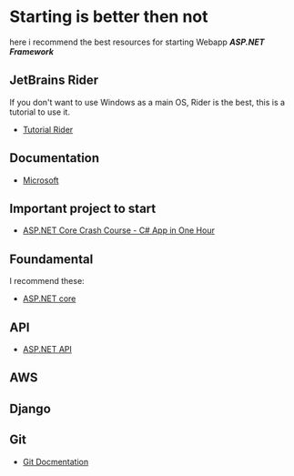 # Starting is better then not

here i recommend the best resources for starting Webapp **_ASP.NET Framework_**

## JetBrains Rider

If you don't want to use Windows as a main OS, Rider is the best, this is a tutorial to use it.
- [Tutorial Rider](https://youtu.be/r-DbaM2IE8g?si=eQHYyKApb6FNLJQW)

## Documentation

- [Microsoft](https://learn.microsoft.com/en-us/aspnet/core/?view=aspnetcore-9.0)

## Important project to start
- [ASP.NET Core Crash Course - C# App in One Hour](https://www.youtube.com/watch?v=BfEjDD8mWYg)

## Foundamental

I recommend these:

- [ASP.NET core](https://youtu.be/uhI62SkJUXU?si=rgSOHh63QSxyuNNy)

## API

- [ASP.NET API](https://youtu.be/tIXbua3zqU8?si=JE5gmTwBl1P_PMOF)

## AWS

## Django

## Git

- [Git Docmentation](https://docs.github.com/en/get-started/writing-on-github/getting-started-with-writing-and-formatting-on-github/basic-writing-and-formatting-syntax#quoting-text)



